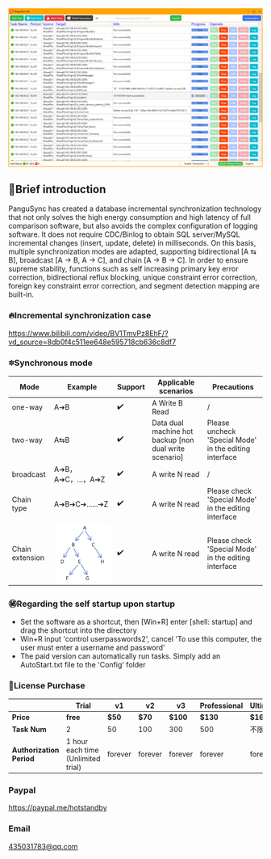 


<img src="主界面.png">



##   🌵Brief introduction
PanguSync has created a database incremental synchronization technology that not only solves the high energy consumption and high latency of full comparison software, but also avoids the complex configuration of logging software. It does not require CDC/Binlog to obtain SQL server/MySQL incremental changes (insert, update, delete) in milliseconds. On this basis, multiple synchronization modes are adapted, supporting bidirectional [A ⇆ B], broadcast [A → B, A → C], and chain [A → B → C]. In order to ensure supreme stability, functions such as self increasing primary key error correction, bidirectional reflux blocking, unique constraint error correction, foreign key constraint error correction, and segment detection mapping are built-in.



### 🔥Incremental synchronization case
https://www.bilibili.com/video/BV1TmvPz8EhF/?vd_source=8db0f4c511ee648e595718cb636c8df7




### 🔯Synchronous mode

| Mode| Example |Support| Applicable scenarios| Precautions|
|---|---|---|---|---|
| one-way| A➔B |✔️  |A Write B Read|/|
| two-way|A⇆B|✔️  |Data dual machine hot backup [non dual write scenario]| Please uncheck 'Special Mode' in the editing interface|
|  broadcast|A➔B，A➔C，...，A➔Z|✔️  |A write N read|/|
| Chain type| A➔B➔C➔......➔Z |✔️  |A write N read|Please check 'Special Mode' in the editing interface|
| Chain extension| <img src="单向树形.png"> |✔️  |A write N read|Please check 'Special Mode' in the editing interface|





### ㊙️Regarding the self startup upon startup
- Set the software as a shortcut, then [Win+R] enter [shell: startup] and drag the shortcut into the directory
- Win+R input 'control userpasswords2', cancel 'To use this computer, the user must enter a username and password'
- The paid version can automatically run tasks. Simply add an AutoStart.txt file to the 'Config' folder



### 🔰License Purchase

|   | Trial | v1| v2  | v3 | Professional| Ultimate  | 
|---|---|---|---|---|---|---|
|  **Price** |  **free**  | **$50**| **$70** |**$100** | **$130** |  **$160**  | 
| **Task Num**|  2 | 50| 100 | 300| 500 |  不限 |
| **Authorization Period**|  1 hour each time<br>(Unlimited trial) |  forever |  forever | forever |forever |forever |

### Paypal
https://paypal.me/hotstandby

### Email
435031783@qq.com











